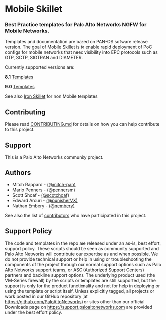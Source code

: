 # Mobile Skillet

###  Best Practice templates for Palo Alto Networks NGFW for Mobile Networks.
Templates and documentation are based on PAN-OS sofware release version.  The goal of 
Mobile Skillet is to enable rapid deployment of PoC configs for mobile networks that need visibility
into EPC protocols such as GTP, SCTP, SIGTRAN and DIAMETER.

Currently supported versions are:

<b>8.1</b>
[Templates](https://github.com/PaloAltoNetworks/MobileSkillet/tree/panos_v8.1)

<b>9.0</b>
[Templates](https://github.com/PaloAltoNetworks/MobileSkillet/tree/panos_v9.0)

See also [Iron Skillet](https://github.com/PaloAltoNetworks/iron-skillet) for non Mobile templates
## Contributing
Please read [CONTRIBUTING.md](https://github.com/PaloAltoNetworks/mobileskillet/CONTRIBUTING.md) for details on how you can help contribute to this project.

## Support
This is a Palo Alto Networks community project.

## Authors

* Mitch Rappard - [(@mitch-pan)](https://github.com/mitch-pan)
* Mario Penners - [(@pennersm)](https://github.com/pennersm)
* Scott Shoaf - [(@scotchoaf)](https://github.com/scotchoaf)
* Edward Arcuri - [(@punisherVX)](https://github.com/punisherVX)
* Nathan Embery - [(@nembery)](https://github.com/nembery)

See also the list of [contributors](https://github.com/PaloAltoNetworks/mobile-templates/contributors) who have participated in this project.


## Support Policy
The code and templates in the repo are released under an as-is, best effort, support policy. These scripts should be seen as community supported and Palo Alto Networks will contribute our expertise as and when possible. We do not provide technical support or help in using or troubleshooting the components of the project through our normal support options such as Palo Alto Networks support teams, or ASC (Authorized Support Centers) partners and backline support options. The underlying product used (the VM-Series firewall) by the scripts or templates are still supported, but the support is only for the product functionality and not for help in deploying or using the template or script itself. Unless explicitly tagged, all projects or work posted in our GitHub repository (at https://github.com/PaloAltoNetworks) or sites other than our official Downloads page on https://support.paloaltonetworks.com are provided under the best effort policy.
